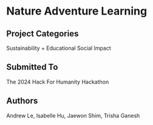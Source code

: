 # Nature Adventure Learning



## Project Categories 
Sustainability + Educational Social Impact

## Submitted To
The 2024 Hack For Humanity Hackathon 



## Authors
Andrew Le, Isabelle Hu, Jaewon Shim, Trisha Ganesh
